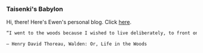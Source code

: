 ### Taisenki's Babylon

Hi, there! Here's Ewen's personal blog. Click [here](https://taisenki.github.com/).

```markdown
“I went to the woods because I wished to live deliberately, to front only the essential facts of life, and see if I could not learn what it had to teach, and not, when I came to die, discover that I had not lived. I did not wish to live what was not life, living is so dear; nor did I wish to practise resignation, unless it was quite necessary. I wanted to live deep and suck out all the marrow of life, to live so sturdily and Spartan-like as to put to rout all that was not life, to cut a broad swath and shave close, to drive life into a corner, and reduce it to its lowest terms.”

― Henry David Thoreau, Walden: Or, Life in the Woods
```
